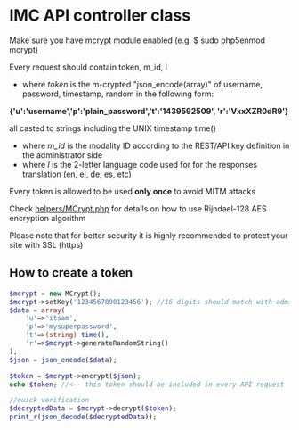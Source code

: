 # IMC API controller class #

Make sure you have mcrypt module enabled (e.g. $ sudo php5enmod mcrypt)

Every request should contain token, m_id, l

* where *token* is the m-crypted "json_encode(array)" of username, password, timestamp, random in the following form:

**{'u':'username','p':'plain_password','t':'1439592509', 'r':'VxxXZR0dR9'}**

all casted to strings including the UNIX timestamp time()

* where *m_id* is the modality ID according to the REST/API key definition in the administrator side
* where *l* is the 2-letter language code used for for the responses translation (en, el, de, es, etc)

Every token is allowed to be used **only once** to avoid MITM attacks

Check [helpers/MCrypt.php](https://github.com/itsam/imc/blob/master/site/helpers/MCrypt.php) for details on how to use Rijndael-128 AES encryption algorithm

Please note that for better security it is highly recommended to protect your site with SSL (https)

## How to create a token
```php
$mcrypt = new MCrypt();
$mcrypt->setKey('1234567890123456'); //16 digits should match with administrator options
$data = array(
	'u'=>'itsam', 
	'p'=>'mysuperpassword',
	't'=>(string) time(),
	'r'=>$mcrypt->generateRandomString()
);
$json = json_encode($data);

$token = $mcrypt->encrypt($json);
echo $token; //<-- this token should be included in every API request

//quick verification
$decryptedData = $mcrypt->decrypt($token);
print_r(json_decode($decryptedData));
```
